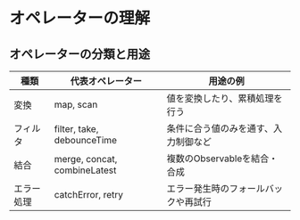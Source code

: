 # オペレーターの理解

## オペレーターの分類と用途

| 種類 | 代表オペレーター | 用途の例 |
|---|---|---|
| 変換 | map, scan | 値を変換したり、累積処理を行う |
| フィルタ | filter, take, debounceTime | 条件に合う値のみを通す、入力制御など |
| 結合 | merge, concat, combineLatest | 複数のObservableを結合・合成 |
| エラー処理 | catchError, retry | エラー発生時のフォールバックや再試行 |
